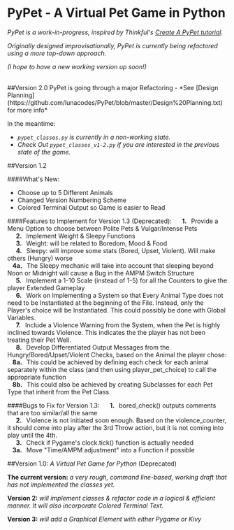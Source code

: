 # PyPet - A Virtual Pet Game in Python

*PyPet is a work-in-progress, inspired by Thinkful's [Create A PyPet tutorial](https://www.thinkful.com/learn/intro-to-python-tutorial/Creating-Your-Pypet).*  
  
*Originally designed improvisationally, PyPet is currently being refactored using a more top-down approach.*

*(I hope to have a new working version up soon!)*

<br>
##Version 2.0
PyPet is going through a major Refactoring - *See [Design Planning](https://github.com/lunacodes/PyPet/blob/master/Design%20Planning.txt) for more info*

In the meantime:    

* *`pypet_classes.py` is currently in a non-working state.*
* *Check Out `pypet_classes_v1-2.py` if you are interested in the previous state of the game.*


##Version 1.2

####What's New:

 * Choose up to 5 Different Animals
 * Changed Version Numbering Scheme
 * Colored Terminal Output so Game is easier to Read
  

####Features to Implement for Version 1.3 (Deprecated): 
&nbsp;&nbsp;&nbsp;&nbsp; **1. &nbsp;**  Provide a Menu Option to choose between Polite Pets & Vulgar/Intense Pets<br>
&nbsp;&nbsp;&nbsp;&nbsp; **2. &nbsp;**  Implement Weight & Sleepy Functions<br>
&nbsp;&nbsp;&nbsp;&nbsp; **3. &nbsp;**  Weight: will be related to Boredom, Mood & Food<br>
&nbsp;&nbsp;&nbsp;&nbsp; **4. &nbsp;**  Sleepy: will improve some stats (Bored, Upset, Violent).  Will make others (Hungry) worse<br>
&nbsp;&nbsp; **4a. &nbsp;**  The Sleepy mechanic will take into account that sleeping beyond Noon or Midnight will cause a Bug in the AMPM Switch Structure<br>
&nbsp;&nbsp;&nbsp;&nbsp; **5. &nbsp;**  Implement a 1-10 Scale (instead of 1-5) for all the Counters to give the player Extended Gameplay<br>
&nbsp;&nbsp;&nbsp;&nbsp; **6. &nbsp;**   Work on Implementing a System so that Every Animal Type does not need to be Instantiated at the beginning of the File.  Instead, only the Player's choice will be Instantiated.  This could possibly be done with Global Variables.<br>
&nbsp;&nbsp;&nbsp;&nbsp; **7. &nbsp;**  Include a Violence Warning from the System, when the Pet is highly inclined towards Violence.  This indicates the the player has not been treating their Pet Well.<br>
&nbsp;&nbsp;&nbsp;&nbsp; **8. &nbsp;**  Develop Differentiated Output Messages from the Hungry/Bored/Upset/Violent Checks, based on the Animal the player chose:<br>
&nbsp;&nbsp; **8a. &nbsp;**  This could be achieved by defining each check for each animal separately within the class (and then using player_pet_choice) to call the appropriate function<br>
&nbsp;&nbsp; **8b. &nbsp;**  This could also be achieved by creating Subclasses for each Pet Type that inherit from the Pet Class


####Bugs to Fix for Version 1.3:
&nbsp;&nbsp;&nbsp;&nbsp; **1. &nbsp;**  bored_check() outputs comments that are too similar/all the same<br>
&nbsp;&nbsp;&nbsp;&nbsp; **2. &nbsp;**  Violence is not initiated soon enough.  Based on the violence_counter, it should come into play after the 3rd Throw action, but it is not coming into play until the 4th.<br>
&nbsp;&nbsp;&nbsp;&nbsp; **3. &nbsp;**  Check if Pygame's clock.tick() function is actually needed<br>
&nbsp;&nbsp; **3a. &nbsp;**  Move "Time/AMPM adjustment" into a Function if possible


##Version 1.0:
*A Virtual Pet Game for Python* (Deprecated)

**The current version:** *a very rough, command line-based, working draft that has not implemented the classes yet.*

**Version 2:** *will implement classes & refactor code in a logical & efficient manner.  It will also incorporate Colored Terminal Text.*

**Version 3:** *will add a Graphical Element with either Pygame or Kivy*
